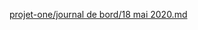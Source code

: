 [projet-one/journal de bord/18 mai 2020.md](https://github.com/reseau-2020/projet-one/blob/master/journal%20de%20bord/18%20mai%202020.md)
